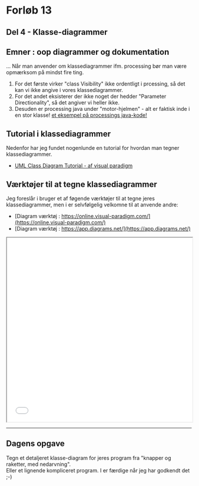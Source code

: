 # Forløb 13
## Del 4 - Klasse-diagrammer

## Emner : oop diagrammer og dokumentation
...
Når man anvender om klassediagrammer ifm. processing bør man være opmærksom på mindst fire ting.
1. For det første virker "class Visibility" ikke ordentligt i prcessing, så det kan vi ikke angive i vores klassediagrammer.
2. For det andet eksisterer der ikke noget der hedder "Parameter Directionality", så det angiver vi heller ikke.   
3. Desuden er processing java under "motor-hjelmen" - alt er faktisk inde i en stor klasse! [et eksempel på processings java-kode!](eksempel_processing_java.md)

## Tutorial i klassediagrammer
Nedenfor har jeg fundet nogenlunde en tutorial for hvordan man tegner klassediagrammer. 
- [UML Class Diagram Tutorial - af visual paradigm](https://www.visual-paradigm.com/guide/uml-unified-modeling-language/uml-class-diagram-tutorial/)

## Værktøjer til at tegne klassediagrammer
Jeg foreslår i bruger et af føgende værktøjer til at tegne jeres klassediagrammer, men i er selvfølgelig velkomne til at anvende andre:
- [Diagram værktøj : https://online.visual-paradigm.com/](https://online.visual-paradigm.com/)
- [Diagram værktøj : https://app.diagrams.net/](https://app.diagrams.net/)

<iframe style="background:white" src="test2Mermaid.html" width="100%" height="500px"></iframe>

-------------------------------------------------------------------------------------------------------------------------------------------------------

## Dagens opgave

Tegn et detaljeret klasse-diagram for jeres program fra "knapper og raketter, med nedarvning".  
Eller et lignende kompliceret program.
I er færdige når jeg har godkendt det ;-)
